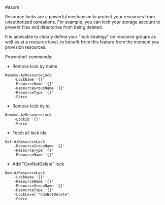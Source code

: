 #azure 

Resource locks are a powerful mechanism to protect your resources from unauthorized opreations. For example, you can lock your storage account to prevent files and directories from being deleted.

It is advisable to clearly define your "lock strategy" on resource groups as well as at a resource level, to benefit from this feature from the moment you provision resources.

Powershell commands:

- Remove lock by name

```shell
Remove-AzResourceLock
	-LockName '{}'
	-ResourceName '{}'
	-ResourceGroupName '{}'
	-ResourceType '{}'
	-Force	
```

- Remove lock by id

```shell
Remove-AzResourceLock 
	-LockId '{}' 
	-Force
```

- Fetch all lock ids

```shell
Get-AzResourceLock 
	-ResourceGroupName '{}' 
	-ResourceType '{}'
	-ResourceName '{}'
```

- Add "CanNotDelete" lock

```shell
New-AzResourceLock 
	-LockName '{}' 
	-ResourceName '{}' 
	-ResourceGroupName '{}' 
	-ResourceType '{}' 
	-LockLevel "CanNotDelete" 
	-Force
```
